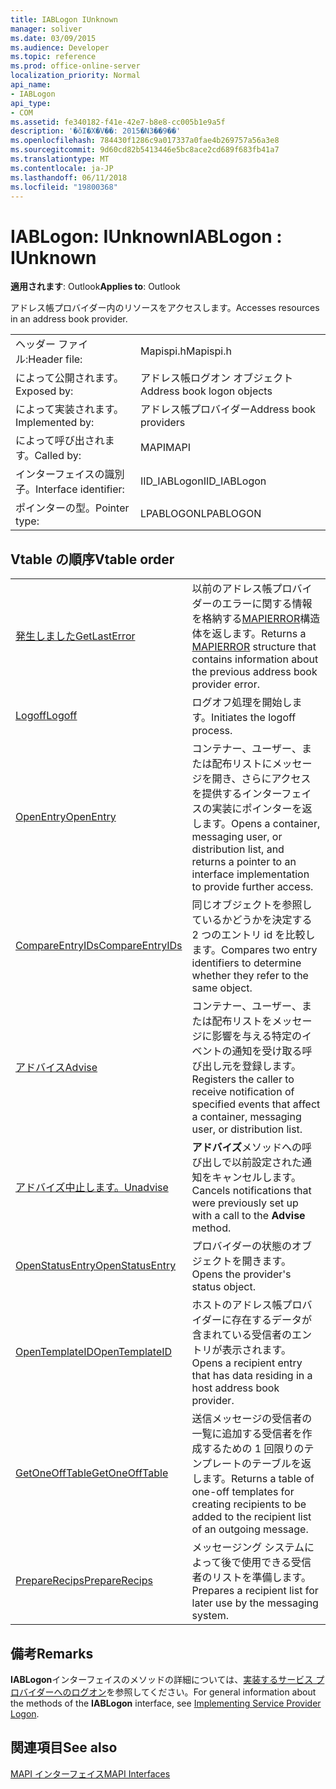 ```yaml
---
title: IABLogon IUnknown
manager: soliver
ms.date: 03/09/2015
ms.audience: Developer
ms.topic: reference
ms.prod: office-online-server
localization_priority: Normal
api_name:
- IABLogon
api_type:
- COM
ms.assetid: fe340182-f41e-42e7-b8e8-cc005b1e9a5f
description: '�ŏI�X�V��: 2015�N3��9��'
ms.openlocfilehash: 784430f1286c9a017337a0fae4b269757a56a3e8
ms.sourcegitcommit: 9d60cd82b5413446e5bc8ace2cd689f683fb41a7
ms.translationtype: MT
ms.contentlocale: ja-JP
ms.lasthandoff: 06/11/2018
ms.locfileid: "19800368"
---
```

# <a name="iablogon--iunknown"></a><span data-ttu-id="aa2b7-103">IABLogon: IUnknown</span><span class="sxs-lookup"><span data-stu-id="aa2b7-103">IABLogon : IUnknown</span></span>

  
  
<span data-ttu-id="aa2b7-104">**適用されます**: Outlook</span><span class="sxs-lookup"><span data-stu-id="aa2b7-104">**Applies to**: Outlook</span></span> 
  
<span data-ttu-id="aa2b7-105">アドレス帳プロバイダー内のリソースをアクセスします。</span><span class="sxs-lookup"><span data-stu-id="aa2b7-105">Accesses resources in an address book provider.</span></span>
  
|||
|:-----|:-----|
|<span data-ttu-id="aa2b7-106">ヘッダー ファイル:</span><span class="sxs-lookup"><span data-stu-id="aa2b7-106">Header file:</span></span>  <br/> |<span data-ttu-id="aa2b7-107">Mapispi.h</span><span class="sxs-lookup"><span data-stu-id="aa2b7-107">Mapispi.h</span></span>  <br/> |
|<span data-ttu-id="aa2b7-108">によって公開されます。</span><span class="sxs-lookup"><span data-stu-id="aa2b7-108">Exposed by:</span></span>  <br/> |<span data-ttu-id="aa2b7-109">アドレス帳ログオン オブジェクト</span><span class="sxs-lookup"><span data-stu-id="aa2b7-109">Address book logon objects</span></span>  <br/> |
|<span data-ttu-id="aa2b7-110">によって実装されます。</span><span class="sxs-lookup"><span data-stu-id="aa2b7-110">Implemented by:</span></span>  <br/> |<span data-ttu-id="aa2b7-111">アドレス帳プロバイダー</span><span class="sxs-lookup"><span data-stu-id="aa2b7-111">Address book providers</span></span>  <br/> |
|<span data-ttu-id="aa2b7-112">によって呼び出されます。</span><span class="sxs-lookup"><span data-stu-id="aa2b7-112">Called by:</span></span>  <br/> |<span data-ttu-id="aa2b7-113">MAPI</span><span class="sxs-lookup"><span data-stu-id="aa2b7-113">MAPI</span></span>  <br/> |
|<span data-ttu-id="aa2b7-114">インターフェイスの識別子。</span><span class="sxs-lookup"><span data-stu-id="aa2b7-114">Interface identifier:</span></span>  <br/> |<span data-ttu-id="aa2b7-115">IID_IABLogon</span><span class="sxs-lookup"><span data-stu-id="aa2b7-115">IID_IABLogon</span></span>  <br/> |
|<span data-ttu-id="aa2b7-116">ポインターの型。</span><span class="sxs-lookup"><span data-stu-id="aa2b7-116">Pointer type:</span></span>  <br/> |<span data-ttu-id="aa2b7-117">LPABLOGON</span><span class="sxs-lookup"><span data-stu-id="aa2b7-117">LPABLOGON</span></span>  <br/> |
   
## <a name="vtable-order"></a><span data-ttu-id="aa2b7-118">Vtable の順序</span><span class="sxs-lookup"><span data-stu-id="aa2b7-118">Vtable order</span></span>

|||
|:-----|:-----|
|[<span data-ttu-id="aa2b7-119">発生しました</span><span class="sxs-lookup"><span data-stu-id="aa2b7-119">GetLastError</span></span>](iablogon-getlasterror.md) <br/> |<span data-ttu-id="aa2b7-120">以前のアドレス帳プロバイダーのエラーに関する情報を格納する[MAPIERROR](mapierror.md)構造体を返します。</span><span class="sxs-lookup"><span data-stu-id="aa2b7-120">Returns a [MAPIERROR](mapierror.md) structure that contains information about the previous address book provider error.</span></span>  <br/> |
|[<span data-ttu-id="aa2b7-121">Logoff</span><span class="sxs-lookup"><span data-stu-id="aa2b7-121">Logoff</span></span>](iablogon-logoff.md) <br/> |<span data-ttu-id="aa2b7-122">ログオフ処理を開始します。</span><span class="sxs-lookup"><span data-stu-id="aa2b7-122">Initiates the logoff process.</span></span>  <br/> |
|[<span data-ttu-id="aa2b7-123">OpenEntry</span><span class="sxs-lookup"><span data-stu-id="aa2b7-123">OpenEntry</span></span>](iablogon-openentry.md) <br/> |<span data-ttu-id="aa2b7-124">コンテナー、ユーザー、または配布リストにメッセージを開き、さらにアクセスを提供するインターフェイスの実装にポインターを返します。</span><span class="sxs-lookup"><span data-stu-id="aa2b7-124">Opens a container, messaging user, or distribution list, and returns a pointer to an interface implementation to provide further access.</span></span>  <br/> |
|[<span data-ttu-id="aa2b7-125">CompareEntryIDs</span><span class="sxs-lookup"><span data-stu-id="aa2b7-125">CompareEntryIDs</span></span>](iablogon-compareentryids.md) <br/> |<span data-ttu-id="aa2b7-126">同じオブジェクトを参照しているかどうかを決定する 2 つのエントリ id を比較します。</span><span class="sxs-lookup"><span data-stu-id="aa2b7-126">Compares two entry identifiers to determine whether they refer to the same object.</span></span>  <br/> |
|[<span data-ttu-id="aa2b7-127">アドバイス</span><span class="sxs-lookup"><span data-stu-id="aa2b7-127">Advise</span></span>](iablogon-advise.md) <br/> |<span data-ttu-id="aa2b7-128">コンテナー、ユーザー、または配布リストをメッセージに影響を与える特定のイベントの通知を受け取る呼び出し元を登録します。</span><span class="sxs-lookup"><span data-stu-id="aa2b7-128">Registers the caller to receive notification of specified events that affect a container, messaging user, or distribution list.</span></span>  <br/> |
|[<span data-ttu-id="aa2b7-129">アドバイズ中止します。</span><span class="sxs-lookup"><span data-stu-id="aa2b7-129">Unadvise</span></span>](iablogon-unadvise.md) <br/> |<span data-ttu-id="aa2b7-130">**アドバイズ**メソッドへの呼び出しで以前設定された通知をキャンセルします。</span><span class="sxs-lookup"><span data-stu-id="aa2b7-130">Cancels notifications that were previously set up with a call to the **Advise** method.</span></span>  <br/> |
|[<span data-ttu-id="aa2b7-131">OpenStatusEntry</span><span class="sxs-lookup"><span data-stu-id="aa2b7-131">OpenStatusEntry</span></span>](iablogon-openstatusentry.md) <br/> |<span data-ttu-id="aa2b7-132">プロバイダーの状態のオブジェクトを開きます。</span><span class="sxs-lookup"><span data-stu-id="aa2b7-132">Opens the provider's status object.</span></span>  <br/> |
|[<span data-ttu-id="aa2b7-133">OpenTemplateID</span><span class="sxs-lookup"><span data-stu-id="aa2b7-133">OpenTemplateID</span></span>](iablogon-opentemplateid.md) <br/> |<span data-ttu-id="aa2b7-134">ホストのアドレス帳プロバイダーに存在するデータが含まれている受信者のエントリが表示されます。</span><span class="sxs-lookup"><span data-stu-id="aa2b7-134">Opens a recipient entry that has data residing in a host address book provider.</span></span>  <br/> |
|[<span data-ttu-id="aa2b7-135">GetOneOffTable</span><span class="sxs-lookup"><span data-stu-id="aa2b7-135">GetOneOffTable</span></span>](iablogon-getoneofftable.md) <br/> |<span data-ttu-id="aa2b7-136">送信メッセージの受信者の一覧に追加する受信者を作成するための 1 回限りのテンプレートのテーブルを返します。</span><span class="sxs-lookup"><span data-stu-id="aa2b7-136">Returns a table of one-off templates for creating recipients to be added to the recipient list of an outgoing message.</span></span>  <br/> |
|[<span data-ttu-id="aa2b7-137">PrepareRecips</span><span class="sxs-lookup"><span data-stu-id="aa2b7-137">PrepareRecips</span></span>](iablogon-preparerecips.md) <br/> |<span data-ttu-id="aa2b7-138">メッセージング システムによって後で使用できる受信者のリストを準備します。</span><span class="sxs-lookup"><span data-stu-id="aa2b7-138">Prepares a recipient list for later use by the messaging system.</span></span>  <br/> |
   
## <a name="remarks"></a><span data-ttu-id="aa2b7-139">備考</span><span class="sxs-lookup"><span data-stu-id="aa2b7-139">Remarks</span></span>

<span data-ttu-id="aa2b7-140">**IABLogon**インターフェイスのメソッドの詳細については、[実装するサービス プロバイダーへのログオン](implementing-service-provider-logon.md)を参照してください。</span><span class="sxs-lookup"><span data-stu-id="aa2b7-140">For general information about the methods of the **IABLogon** interface, see [Implementing Service Provider Logon](implementing-service-provider-logon.md).</span></span>
  
## <a name="see-also"></a><span data-ttu-id="aa2b7-141">関連項目</span><span class="sxs-lookup"><span data-stu-id="aa2b7-141">See also</span></span>



[<span data-ttu-id="aa2b7-142">MAPI インターフェイス</span><span class="sxs-lookup"><span data-stu-id="aa2b7-142">MAPI Interfaces</span></span>](mapi-interfaces.md)

